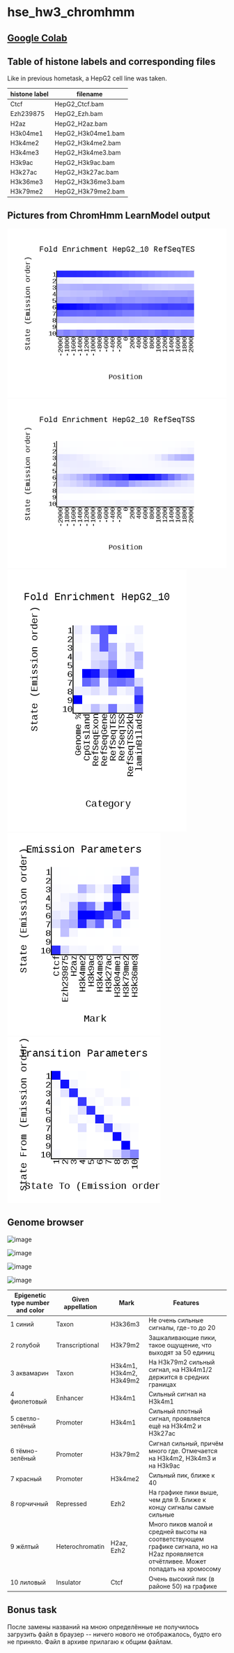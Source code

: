 # hse_hw3_chromhmm

## [Google Colab](https://colab.research.google.com/drive/1KsgIrD3Rdr47IQiBGiGNU5J3NEbHM8pG?usp=sharing)

## Table of histone labels and corresponding files

Like in previous hometask, a HepG2 cell line was taken.

| histone label | filename |
|---|---|
| Ctcf | HepG2_Ctcf.bam |
| Ezh239875 | HepG2_Ezh.bam |
| H2az | HepG2_H2az.bam |
| H3k04me1 | HepG2_H3k04me1.bam |
| H3k4me2 | HepG2_H3k4me2.bam |
| H3k4me3 | HepG2_H3k4me3.bam |
| H3k9ac | HepG2_H3k9ac.bam |
| H3k27ac | HepG2_H3k27ac.bam |
| H3k36me3 | HepG2_H3k36me3.bam |
| H3k79me2 | HepG2_H3k79me2.bam |

## Pictures from ChromHmm LearnModel output

![image](pics/HepG2_10_RefSeqTES_neighborhood.png)
![image](pics/HepG2_10_RefSeqTSS_neighborhood.png)
![image](pics/HepG2_10_overlap.png)
![image](pics/emissions_10.png)
![image](pics/transitions_10.png)

## Genome browser

![image](https://user-images.githubusercontent.com/86663451/160263260-f2f8f4c3-a114-4e4e-b05a-a5d516320b4f.png)

![image](https://user-images.githubusercontent.com/86663451/160263281-ea60cd66-a077-4df4-986e-dde642de59e8.png)

![image](https://user-images.githubusercontent.com/86663451/160263372-d6b7aee1-1600-4efe-9a1c-e671745c5e80.png)

![image](https://user-images.githubusercontent.com/86663451/160297305-672c806c-48a5-43f6-8617-9acf172993bc.png)

| Epigenetic type number and color | Given appellation | Mark | Features | 
| --- | --- | --- | --- | 
| 1 синий | Taxon | H3k36m3 | Не очень сильные сигналы, где-то до 20 |
| 2 голубой | Transcriptional | H3k79m2 | Зашкаливающие пики, такое ощущение, что выходят за 50 единиц | 
| 3 аквамарин | Taxon |  H3k4m1, H3k4m2, H3k49m2 | На H3k79m2 сильный сигнал, на H3k4m1/2 держится в средних границах | 
| 4 фиолетовый | Enhancer | H3k4m1 | Сильный сигнал на H3k4m1 | 
| 5 светло-зелёный | Promoter | H3k4m1 | Сильный плотный сигнал, проявляется ещё на H3k4m2 и H3k27ac |
| 6 тёмно-зелёный | Promoter | H3k79m2 | Сигнал сильный, причём много где. Отмечается на H3k4m2, H3k4m3 и на H3k9ac |
| 7 красный | Promoter | H3k4me2 | Сильный пик, ближе к 40 | 
| 8 горчичный | Repressed | Ezh2 | На графике пики выше, чем для 9. Ближе к концу сигналы самые сильные | 
| 9 жёлтый | Heterochromatin | H2az, Ezh2 | Много пиков малой и средней высоты на соответствующем графике сигнала, но на H2az проявляется отчётливее. Может попадать на хромосому | 
| 10 лиловый | Insulator | Ctcf | Очень высокий пик (в районе 50) на графике |

## Bonus task

После замены названий на мною определённые не получилось загрузить файл в браузер -- ничего нового не отображалось, будто его не приняло. Файл в архиве прилагаю к общим файлам.

